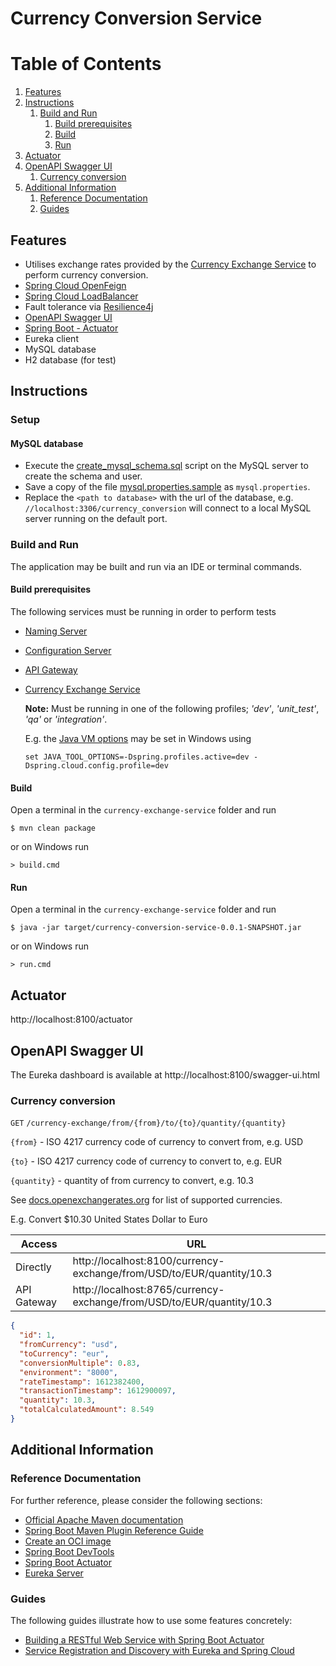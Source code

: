 # Currency Conversion Service

# Table of Contents
1. [Features](#features)
1. [Instructions](#instructions)
   1. [Build and Run](#build-and-run)
        1. [Build prerequisites](#build-prerequisites)
        1. [Build](#build)
        1. [Run](#run)
1. [Actuator](#actuator)
1. [OpenAPI Swagger UI](#openapi-swagger-ui)
    1. [Currency conversion](#currency-conversion)
1. [Additional Information](#additional-information)
    1. [Reference Documentation](#reference-documentation)
    1. [Guides](#guides)


## Features
- Utilises exchange rates provided by the [Currency Exchange Service](currency-exchange-service/README.MD) to perform currency conversion.
- [Spring Cloud OpenFeign](https://cloud.spring.io/spring-cloud-openfeign/reference/html/)
- [Spring Cloud LoadBalancer](https://docs.spring.io/spring-cloud-commons/docs/current/reference/html/#spring-cloud-loadbalancer)
- Fault tolerance via [Resilience4j](https://github.com/resilience4j/resilience4j)
- [OpenAPI Swagger UI](http://localhost:8100/swagger-ui.html)
- [Spring Boot - Actuator](http://localhost:8100/actuator)
- Eureka client
- MySQL database
- H2 database (for test)

## Instructions
### Setup
#### MySQL database
- Execute the [create_mysql_schema.sql](currency-conversion-service/src/main/resources/create_mysql_schema.sql) script on the MySQL server to create the schema and user.
- Save a copy of the file [mysql.properties.sample](currency-conversion-service/src/main/resources/mysql.properties.sample)
  as `mysql.properties`.
- Replace the `<path to database>` with the url of the database,
  e.g. `//localhost:3306/currency_conversion` will connect to a local MySQL server running on the default port.

### Build and Run
The application may be built and run via an IDE or terminal commands.

#### Build prerequisites
The following services must be running in order to perform tests
- [Naming Server](naming-server/README.MD)
- [Configuration Server](spring-cloud-config-server/README.MD)
- [API Gateway](api-gateway/README.MD)
- [Currency Exchange Service](currency-exchange-service/README.MD)

   **Note:** Must be running in one of the following profiles; *'dev'*, *'unit_test'*, *'qa'* or *'integration'*.

   E.g. the [Java VM options](https://docs.oracle.com/javase/8/docs/platform/jvmti/jvmti.html#tooloptions) may be set in Windows using 
 
   ```
   set JAVA_TOOL_OPTIONS=-Dspring.profiles.active=dev -Dspring.cloud.config.profile=dev
   ```

#### Build
Open a terminal in the `currency-exchange-service` folder and run
```
$ mvn clean package
```
or on Windows run
```
> build.cmd
```
#### Run
Open a terminal in the `currency-exchange-service` folder and run
```
$ java -jar target/currency-conversion-service-0.0.1-SNAPSHOT.jar
```
or on Windows run
```
> run.cmd
```

## Actuator
http://localhost:8100/actuator

## OpenAPI Swagger UI
The Eureka dashboard is available at http://localhost:8100/swagger-ui.html

### Currency conversion

`GET` `/currency-exchange/from/{from}/to/{to}/quantity/{quantity}`

   `{from}` - ISO 4217 currency code of currency to convert from, e.g. USD

   `{to}` - ISO 4217 currency code of currency to convert to, e.g. EUR

   `{quantity}` - quantity of from currency to convert, e.g. 10.3

See [docs.openexchangerates.org](https://docs.openexchangerates.org/docs/supported-currencies) for list of supported currencies.

E.g. Convert $10.30 United States Dollar to Euro

| Access | URL |
|--------|-----|
| Directly | http://localhost:8100/currency-exchange/from/USD/to/EUR/quantity/10.3 |
| API Gateway | http://localhost:8765/currency-exchange/from/USD/to/EUR/quantity/10.3 |

```json
{
  "id": 1,
  "fromCurrency": "usd",
  "toCurrency": "eur",
  "conversionMultiple": 0.83,
  "environment": "8000",
  "rateTimestamp": 1612382400,
  "transactionTimestamp": 1612900097,
  "quantity": 10.3,
  "totalCalculatedAmount": 8.549
}
```

## Additional Information

### Reference Documentation
For further reference, please consider the following sections:

* [Official Apache Maven documentation](https://maven.apache.org/guides/index.html)
* [Spring Boot Maven Plugin Reference Guide](https://docs.spring.io/spring-boot/docs/2.4.2/maven-plugin/reference/html/)
* [Create an OCI image](https://docs.spring.io/spring-boot/docs/2.4.2/maven-plugin/reference/html/#build-image)
* [Spring Boot DevTools](https://docs.spring.io/spring-boot/docs/2.4.2/reference/htmlsingle/#using-boot-devtools)
* [Spring Boot Actuator](https://docs.spring.io/spring-boot/docs/2.4.2/reference/htmlsingle/#production-ready)
* [Eureka Server](https://docs.spring.io/spring-cloud-netflix/docs/current/reference/html/#spring-cloud-eureka-server)

### Guides
The following guides illustrate how to use some features concretely:

* [Building a RESTful Web Service with Spring Boot Actuator](https://spring.io/guides/gs/actuator-service/)
* [Service Registration and Discovery with Eureka and Spring Cloud](https://spring.io/guides/gs/service-registration-and-discovery/)
